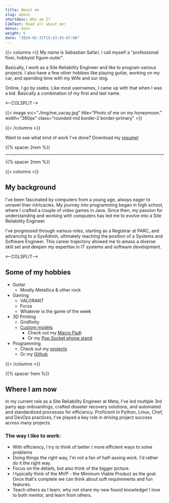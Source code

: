 ```yaml
---
title: About me
slug: about
shortdesc: Who am I?
C2AText: Read all about me!
menus: main
weight: 6
date: "2024-05-31T15:43:45-07:00"
---
```

{{< columns >}}
My name is Sebastian Safari, I call myself a "professional fixer, hobbyist figure-outer". 

Basically, I work as a Site Reliability Engineer and like to program various projects. I also have a few other hobbies like playing guitar, working on my car, and spending time with my Wife and our dog.

Online, I go by <span class="text-quaternary">ssebs</span>. Like most usernames, I came up with that when I was a kid. Basically a combination of my first and last name.

<--COLSPLIT-->

{{< image src="./img/me_vacay.jpg" title="Photo of me on my honeymoon." width="360px" class="rounded-md border-2 border-primary" >}}

{{< /columns >}}

<!--more-->

Want to see what kind of work I've done? Download my [resume!](/media/Sebastian-Safari-Resume.pdf)

{{% spacer 2rem %}}
<hr/>
{{% spacer 2rem %}}

{{< columns >}}
## My background

I've been fascinated by computers from a young age, always eager to unravel their intricacies. My journey into programming began in high school, where I crafted a couple of video games in Java. Since then, my passion for understanding and working with computers has led me to evolve into a Site Reliability Engineer.

I've progressed through various roles, starting as a Registrar at PARC, and advancing to a SysAdmin, ultimately reaching the position of a Systems and Software Engineer. This career trajectory allowed me to amass a diverse skill set and deepen my expertise in IT systems and software development.

<--COLSPLIT-->

## Some of my hobbies
- Guitar
  - Mostly Metallica & other rock
- Gaming
  - VALORANT
  - Forza
  - Whatever is the game of the week
- 3D Printing
  - Gridfinity
  - [Custom models](https://thangs.com/designer/sebsafari) 
    - Check out my [Macro Pad](/projects/go-mmp))
    - Or my [Pop Socket phone stand](https://thangs.com/designer/sebsafari/3d-model/Pop%20Socket%20phone%20stand-579341)
- Programming
  - Check out my [projects](/projects)
  - Or my [Github](https://github.com/ssebs)

{{< /columns >}}

{{% spacer 1rem %}}

## Where I am now
In my current role as a Site Reliability Engineer at Meta, I've led multiple 3rd party app onboardings, crafted disaster recovery solutions, and automated and standardized processes for efficiency. Proficient in Python, Linux, Chef, and DevOps practices, I've played a key role in driving project success across many projects.

### The way I like to work:
- With efficiency, I try to think of better / more efficient ways to solve problems
- Doing things the right way, I'm not a fan of half-assing work. I'd rather do it the right way.
- Focus on the details, but also think of the bigger picture.
- I typically think of the MVP - the Minimum Viable Product as the goal. Once that's complete we can think about soft requirements and fun features.
- Teach others as I learn, why not share my new found knowledge! I love to both mentor, and learn from others.

<!-- 
{{% spacer 1rem %}}

## My resume
{{< rawhtml >}}
<iframe src="/media/Sebastian-Safari-Resume.pdf" width="100%" height="800px"></iframe>
{{</ rawhtml >}} 
-->
